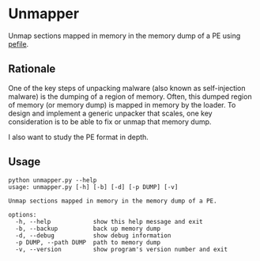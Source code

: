 # Unmapper

Unmap sections mapped in memory in the memory dump of a PE using [pefile](https://github.com/erocarrera/pefile).

## Rationale

One of the key steps of unpacking malware (also known as self-injection malware) is the dumping of a region of memory. Often, this dumped region of memory (or memory dump) is mapped in memory by the loader. To design and implement a generic unpacker that scales, one key consideration is to be able to fix or unmap that memory dump. 

I also want to study the PE format in depth.

## Usage

```
python unmapper.py --help
usage: unmapper.py [-h] [-b] [-d] [-p DUMP] [-v]

Unmap sections mapped in memory in the memory dump of a PE.

options:
  -h, --help            show this help message and exit
  -b, --backup          back up memory dump
  -d, --debug           show debug information
  -p DUMP, --path DUMP  path to memory dump
  -v, --version         show program's version number and exit
```